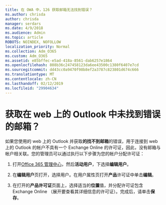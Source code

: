 ```yaml
---
title: 在 OWA 中，126 获取邮箱无法找到错误？
ms.author: chrisda
author: chrisda
manager: serdars
ms.date: 4/9/2018
ms.audience: Admin
ms.topic: article
ROBOTS: NOINDEX, NOFOLLOW
localization_priority: Normal
ms.collection: Adm_O365
ms.custom: Adm_O365
ms.assetid: e85bffec-e5ad-418a-8561-dab6257e1864
ms.openlocfilehash: 808b36c247458123da6ee43500c1380f6407e7cd
ms.sourcegitcommit: dd43cc0a9470f98b8ef2a3787c823801d674c666
ms.translationtype: MT
ms.contentlocale: zh-CN
ms.lasthandoff: 02/12/2019
ms.locfileid: "29904634"
---
```

# <a name="getting-a-mailbox-not-found-error-in-outlook-on-the-web"></a>获取在 web 上的 Outlook 中未找到错误的邮箱？

如果您使用的 web 上的 Outlook 并获取**的找不到邮箱**的错误，用于连接到 web 上的 Outlook 的帐户不具有一个 Exchange Online 的许可证，因此，没有邮箱与帐户相关联。您的管理员可以通过执行以下步骤为您的帐户分配许可证： 
  
1. 打开[Office 365 管理中心](https://portal.office.com/adminportal/home#/homepage)，然后**活动用户**，下选择**编辑用户**。
    
2. 在**编辑用户**页打开，选择用户。在用户属性页打开**产品**许可证中单击**编辑**。
    
3. 在打开的**产品许可证**页面上，选择适当的**位置**值，并分配许可证包含 Exchange Online （展开要查看其详细信息的许可证）。完成后，请单击**保存**。
    

